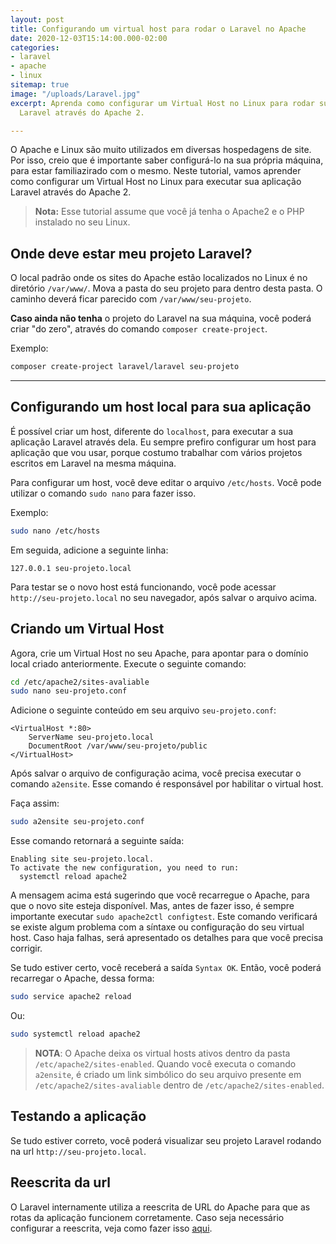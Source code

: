 ```yaml
---
layout: post
title: Configurando um virtual host para rodar o Laravel no Apache
date: 2020-12-03T15:14:00.000-02:00
categories:
- laravel
- apache
- linux
sitemap: true
image: "/uploads/Laravel.jpg"
excerpt: Aprenda como configurar um Virtual Host no Linux para rodar sua aplicação
  Laravel através do Apache 2.

---
```

O Apache e Linux são muito utilizados em diversas hospedagens de site. Por isso, creio que é importante saber configurá-lo na sua própria máquina, para estar familiazirado com o mesmo. Neste tutorial, vamos aprender como configurar um Virtual Host no Linux para executar sua aplicação Laravel através do Apache 2.

> **Nota:** Esse tutorial assume que você já tenha o Apache2 e o PHP instalado no seu Linux.

## Onde deve estar meu projeto Laravel?

O local padrão onde os sites do Apache estão localizados no Linux é no diretório `/var/www/`. Mova a pasta do seu projeto para dentro desta pasta. O caminho deverá ficar parecido com `/var/www/seu-projeto`.

**Caso ainda não tenha** o projeto do Laravel na sua máquina, você poderá criar "do zero", através do comando  `composer create-project`.

Exemplo:

```bash
composer create-project laravel/laravel seu-projeto
```

<hr />

## Configurando um host local para sua aplicação

É possível criar um host, diferente do `localhost`, para executar a sua aplicação Laravel através dela. Eu sempre prefiro configurar um host para aplicação que vou usar, porque costumo trabalhar com vários projetos escritos em Laravel na mesma máquina.

Para configurar um host, você deve editar o arquivo `/etc/hosts`. Você pode utilizar o comando `sudo nano` para fazer isso.

Exemplo:

```bash
sudo nano /etc/hosts
```

Em seguida, adicione a seguinte linha:

    127.0.0.1 seu-projeto.local

Para testar se o novo host está funcionando, você pode acessar `http://seu-projeto.local` no seu navegador, após salvar o arquivo acima.

## Criando um Virtual Host

Agora, crie um Virtual Host no seu Apache, para apontar para o domínio local criado anteriormente. Execute o seguinte comando:

```bash
cd /etc/apache2/sites-avaliable
sudo nano seu-projeto.conf
```

Adicione o seguinte conteúdo em seu arquivo `seu-projeto.conf`:

    <VirtualHost *:80>
        ServerName seu-projeto.local
        DocumentRoot /var/www/seu-projeto/public
    </VirtualHost>

Após salvar o arquivo de configuração acima, você precisa executar o comando `a2ensite`. Esse comando é responsável por habilitar o virtual host.

Faça assim:

```bash
sudo a2ensite seu-projeto.conf
```

Esse comando retornará a seguinte saída:

    Enabling site seu-projeto.local.
    To activate the new configuration, you need to run:
      systemctl reload apache2


A mensagem acima está sugerindo que você recarregue o Apache, para que o novo site esteja disponível. Mas, antes de fazer isso, é sempre importante executar `sudo apache2ctl configtest`. Este comando verificará se existe algum problema com a síntaxe ou configuração do seu virtual host. Caso haja falhas, será apresentado os detalhes para que você precisa corrigir.

Se tudo estiver certo, você receberá a saída `Syntax OK`. Então, você poderá recarregar o Apache, dessa forma:

```bash
sudo service apache2 reload
```

Ou:

```bash
sudo systemctl reload apache2
```

> **NOTA**: O Apache deixa os virtual hosts ativos dentro da pasta `/etc/apache2/sites-enabled`. Quando você executa o comando `a2ensite`, é criado um link simbólico do seu arquivo presente em `/etc/apache2/sites-avaliable` dentro de `/etc/apache2/sites-enabled`.

## Testando a aplicação

Se tudo estiver correto, você poderá visualizar seu projeto Laravel rodando na url `http://seu-projeto.local`.

## Reescrita da url

O Laravel internamente utiliza a reescrita de URL do Apache para que as rotas da aplicação funcionem corretamente. Caso seja necessário configurar a reescrita, veja como fazer isso [aqui](https://wallacemaxters.com.br/blog/2020/11/26/como-habilitar-a-reescrita-de-url-no-apache2).